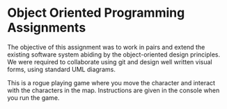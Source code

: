 # Object Oriented Programming Assignments

The objective of this assignment was to work in pairs and extend the existing software system abiding by the object-oriented design principles. We were required to collaborate using git and design well written visual forms, using standard UML diagrams.

This is a rogue playing game where you move the character and interact with the characters in the map. Instructions are given in the console when you run the game.
